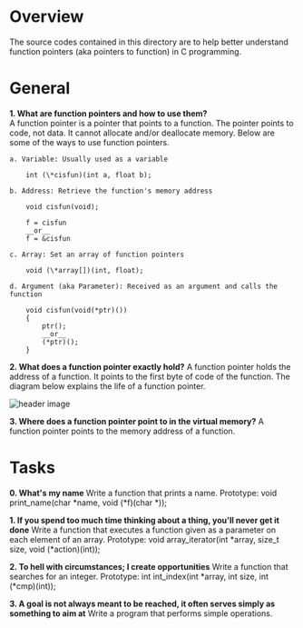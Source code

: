**Overview**
============
The source codes contained in this directory are to help better understand function pointers (aka pointers to function) in C programming.  


**General**
===========
**1. What are function pointers and how to use them?**  
A function pointer is a pointer that points to a function.  The pointer points to code, not data.  It cannot allocate and/or deallocate memory.  Below are some of the ways to use function pointers.  

	a. Variable: Usually used as a variable

		int (\*cisfun)(int a, float b);

	b. Address: Retrieve the function's memory address

		void cisfun(void);

		f = cisfun 
		__or__
		f = &cisfun

	c. Array: Set an array of function pointers

		void (\*array[])(int, float);

	d. Argument (aka Parameter): Received as an argument and calls the function

		void cisfun(void(*ptr)())
		{
			ptr();
			__or__
			(*ptr)();
		}

**2. What does a function pointer exactly hold?**
A function pointer holds the address of a function.  It points to the first byte of code of the function.  The diagram below explains the life of a function pointer.

![header image](https://raw.githubusercontent.com/jenntang1/Images/master/Screen%20Shot%202019-10-23%20at%2010.43.40%20AM.png?token=AK5VX6UC2FNKMB4KF4K5ADS5WBVPM)

**3. Where does a function pointer point to in the virtual memory?**
A function pointer points to the memory address of a function.


**Tasks**
=========
**0. What's my name**
Write a function that prints a name.
Prototype: void print\_name(char \*name, void (\*f)(char \*));

**1. If you spend too much time thinking about a thing, you'll never get it done**
Write a function that executes a function given as a parameter on each element of an array.
Prototype: void array\_iterator(int \*array, size\_t size, void (\*action)(int));

**2. To hell with circumstances; I create opportunities**
Write a function that searches for an integer.
Prototype: int int\_index(int \*array, int size, int (\*cmp)(int));

**3. A goal is not always meant to be reached, it often serves simply as something to aim at**
Write a program that performs simple operations.
